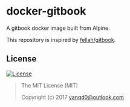 # docker-gitbook

A gitbook docker image built from Alpine.

This repository is inspired by [fellah/gitbook](https://hub.docker.com/r/fellah/gitbook/~/dockerfile/).

## License

[![License](https://img.shields.io/github/license/yanqd0/docker-gitbook.svg)](LICENSE)

> The MIT License (MIT)
>
> Copyright (c) 2017 yanqd0@outlook.com
